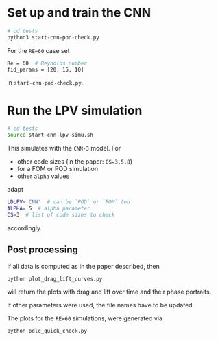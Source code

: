 # Set up and train the CNN

```sh
# cd tests
python3 start-cnn-pod-check.py
```

For the `RE=60` case set

```sh
Re = 60  # Reynolds number
fid_params = [20, 15, 10]
```
in `start-cnn-pod-check.py`.

# Run the LPV simulation

```sh
# cd tests
source start-cnn-lpv-simu.sh
```

This simulates with the `CNN-3` model. For 

* other code sizes (in the paper: `CS=3,5,8`)
* for a FOM or POD simulation
* other `alpha` values

adapt

```sh
LDLPV='CNN'  # can be `POD` or `FOM` too
ALPHA=.5  # alpha parameter
CS=3  # list of code sizes to check
```

accordingly.


## Post processing

If all data is computed as in the paper described, then

```sh
python plot_drag_lift_curves.py
```

will return the plots with drag and lift over time and their phase portraits.

If other parameters were used, the file names have to be updated.

The plots for the `RE=60` simulations, were generated via

```sh
python pdlc_quick_check.py
```
